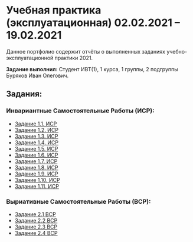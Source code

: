 # Учебная практика (эксплуатационная) 02.02.2021 – 19.02.2021
Данное портфолио содержит отчёты о выполненных заданиях учебно-эксплуатационной практики 2021.

**Задание выполнил:** Студент ИВТ(1), 1 курса, 1 группы, 2 подгруппы Буряков Иван Олегович.

## Задания:

### Инвариантные Самостоятельные Работы (ИСР):

* [Задание 1.1. ИСР](https://github.com/Buryackov-Ivan/Buryackov-Ivan.github.io/blob/main/1.1.md)
* [Задание 1.2. ИСР](https://github.com/Buryackov-Ivan/Buryackov-Ivan.github.io/blob/main/Задание%201.2.%20ИСР.md)
* [Задание 1.3. ИСР](https://github.com/Buryackov-Ivan/Buryackov-Ivan.github.io/blob/main/Буряков%20Иван%20Олегович%2C%20ИИТиТО%2C%20ИВТ%20(1)%2C%20ИСР%2C%20Задание%201.3.pdf)
* [Задание 1.4. ИСР](https://github.com/Buryackov-Ivan/Buryackov-Ivan.github.io/blob/main/Задание%201.4.%20ИСР.md)
* [Задание 1.5. ИСР](https://github.com/Buryackov-Ivan/Buryackov-Ivan.github.io/blob/main/Задание%201.5.%20ИСР.md)
* [Задание 1.6. ИСР](https://github.com/Buryackov-Ivan/Buryackov-Ivan.github.io/blob/main/Задание%201.6.%20ИСР.md)
* [Задание 1.7. ИСР](https://github.com/Buryackov-Ivan/Buryackov-Ivan.github.io/blob/main/Задание%201.7.%20ИСР.md)
* [Задание 1.8. ИСР](https://github.com/Buryackov-Ivan/Buryackov-Ivan.github.io/blob/main/Задание%201.8.%20ИСР.md)
* [Задание 1.9. ИСР](https://github.com/Buryackov-Ivan/Buryackov-Ivan.github.io/blob/main/Задание%201.9.%20ИСР.md)
* [Задание 1.10. ИСР](https://github.com/Buryackov-Ivan/Buryackov-Ivan.github.io/blob/main/Задание%201.10.%20ИСР.md)
* [Задание 1.11. ИСР](https://github.com/Buryackov-Ivan/Buryackov-Ivan.github.io/blob/main/Задание%201.11.%20ИСР.md)

### Выриативные Самостоятельные Работы (ВСР):

* [Задание 2.1 ВСР](https://github.com/Buryackov-Ivan/Buryackov-Ivan.github.io/blob/main/Задание%202.1.%20ВСР.md)
* [Задание 2.2 ВСР](https://github.com/Buryackov-Ivan/Buryackov-Ivan.github.io/blob/main/Задание%202.2.%20ВСР.md)
* [Задание 2.3 ВСР](https://github.com/Buryackov-Ivan/Buryackov-Ivan.github.io/blob/main/Задание%202.3.%20ВСР.md)
* [Задание 2.4 ВСР](https://github.com/Buryackov-Ivan/Buryackov-Ivan.github.io/blob/main/Задание%202.4.%20ВСР.md)
